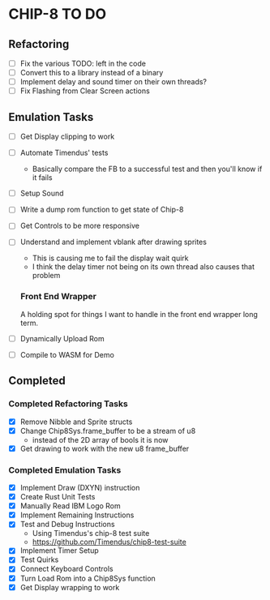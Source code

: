 # CHIP-8 TO DO

## Refactoring

- [ ] Fix the various TODO: left in the code
- [ ] Convert this to a library instead of a binary
- [ ] Implement delay and sound timer on their own threads?
- [ ] Fix Flashing from Clear Screen actions

## Emulation Tasks

- [ ] Get Display clipping to work
- [ ] Automate Timendus' tests
  - Basically compare the FB to a successful test and then you'll know if it fails
- [ ] Setup Sound
- [ ] Write a dump rom function to get state of Chip-8
- [ ] Get Controls to be more responsive
- [ ] Understand and implement vblank after drawing sprites
  - This is causing me to fail the display wait quirk
  - I think the delay timer not being on its own thread also causes that problem

  ### Front End Wrapper

  A holding spot for things I want to handle in the front end wrapper long term.

- [ ] Dynamically Upload Rom
- [ ] Compile to WASM for Demo

## Completed

### Completed Refactoring Tasks

- [x] Remove Nibble and Sprite structs
- [x] Change Chip8Sys.frame_buffer to be a stream of u8
  - instead of the 2D array of bools it is now
- [x] Get drawing to work with the new u8 frame_buffer

### Completed Emulation Tasks

- [x] Implement Draw (DXYN) instruction
- [x] Create Rust Unit Tests
- [x] Manually Read IBM Logo Rom
- [x] Implement Remaining Instructions
- [x] Test and Debug Instructions
  - Using Timendus's chip-8 test suite
  - <https://github.com/Timendus/chip8-test-suite>
- [x] Implement Timer Setup
- [x] Test Quirks
- [x] Connect Keyboard Controls
- [x] Turn Load Rom into a Chip8Sys function
- [x] Get Display wrapping to work
